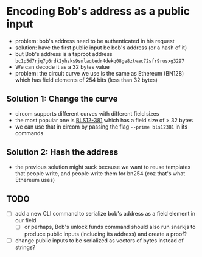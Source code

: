 # Encoding Bob's address as a public input

* problem: bob's address need to be authenticated in his request
* solution: have the first public input be bob's address (or a hash of it)
* but Bob's address is a taproot address `bc1p5d7rjq7g6rdk2yhzks9smlaqtedr4dekq08ge8ztwac72sfr9rusxg3297`
* We can decode it as a 32 bytes value
* problem: the circuit curve we use is the same as Ethereum (BN128) which has field elements of 254 bits (less than 32 bytes)

## Solution 1: Change the curve

* circom supports different curves with different field sizes
* the most popular one is [BLS12-381](https://hackmd.io/@benjaminion/bls12-381) which has a field size of > 32 bytes
* we can use that in circom by passing the flag `--prime bls12381` in its commands

## Solution 2: Hash the address

* the previous solution might suck because we want to reuse templates that people write, and people write them for bn254 (coz that's what Ethereum uses)

## TODO

- [ ] add a new CLI command to serialize bob's address as a field element in our field
  - [ ] or perhaps, Bob's unlock funds command should also run snarkjs to produce public inputs (including its address) and create a proof?
- [ ] change public inputs to be serialized as vectors of bytes instead of strings?
